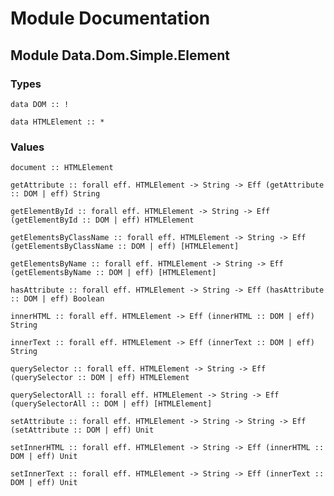 # Module Documentation

## Module Data.Dom.Simple.Element

### Types

    data DOM :: !

    data HTMLElement :: *


### Values

    document :: HTMLElement

    getAttribute :: forall eff. HTMLElement -> String -> Eff (getAttribute :: DOM | eff) String

    getElementById :: forall eff. HTMLElement -> String -> Eff (getElementById :: DOM | eff) HTMLElement

    getElementsByClassName :: forall eff. HTMLElement -> String -> Eff (getElementsByClassName :: DOM | eff) [HTMLElement]

    getElementsByName :: forall eff. HTMLElement -> String -> Eff (getElementsByName :: DOM | eff) [HTMLElement]

    hasAttribute :: forall eff. HTMLElement -> String -> Eff (hasAttribute :: DOM | eff) Boolean

    innerHTML :: forall eff. HTMLElement -> Eff (innerHTML :: DOM | eff) String

    innerText :: forall eff. HTMLElement -> Eff (innerText :: DOM | eff) String

    querySelector :: forall eff. HTMLElement -> String -> Eff (querySelector :: DOM | eff) HTMLElement

    querySelectorAll :: forall eff. HTMLElement -> String -> Eff (querySelectorAll :: DOM | eff) [HTMLElement]

    setAttribute :: forall eff. HTMLElement -> String -> String -> Eff (setAttribute :: DOM | eff) Unit

    setInnerHTML :: forall eff. HTMLElement -> String -> Eff (innerHTML :: DOM | eff) Unit

    setInnerText :: forall eff. HTMLElement -> String -> Eff (innerText :: DOM | eff) Unit